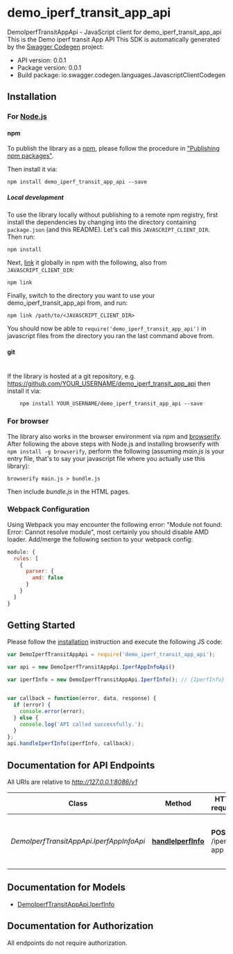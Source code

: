 # demo_iperf_transit_app_api

DemoIperfTransitAppApi - JavaScript client for demo_iperf_transit_app_api
This is the Demo iperf transit App API
This SDK is automatically generated by the [Swagger Codegen](https://github.com/swagger-api/swagger-codegen) project:

- API version: 0.0.1
- Package version: 0.0.1
- Build package: io.swagger.codegen.languages.JavascriptClientCodegen

## Installation

### For [Node.js](https://nodejs.org/)

#### npm

To publish the library as a [npm](https://www.npmjs.com/),
please follow the procedure in ["Publishing npm packages"](https://docs.npmjs.com/getting-started/publishing-npm-packages).

Then install it via:

```shell
npm install demo_iperf_transit_app_api --save
```

##### Local development

To use the library locally without publishing to a remote npm registry, first install the dependencies by changing 
into the directory containing `package.json` (and this README). Let's call this `JAVASCRIPT_CLIENT_DIR`. Then run:

```shell
npm install
```

Next, [link](https://docs.npmjs.com/cli/link) it globally in npm with the following, also from `JAVASCRIPT_CLIENT_DIR`:

```shell
npm link
```

Finally, switch to the directory you want to use your demo_iperf_transit_app_api from, and run:

```shell
npm link /path/to/<JAVASCRIPT_CLIENT_DIR>
```

You should now be able to `require('demo_iperf_transit_app_api')` in javascript files from the directory you ran the last 
command above from.

#### git
#
If the library is hosted at a git repository, e.g.
https://github.com/YOUR_USERNAME/demo_iperf_transit_app_api
then install it via:

```shell
    npm install YOUR_USERNAME/demo_iperf_transit_app_api --save
```

### For browser

The library also works in the browser environment via npm and [browserify](http://browserify.org/). After following
the above steps with Node.js and installing browserify with `npm install -g browserify`,
perform the following (assuming *main.js* is your entry file, that's to say your javascript file where you actually 
use this library):

```shell
browserify main.js > bundle.js
```

Then include *bundle.js* in the HTML pages.

### Webpack Configuration

Using Webpack you may encounter the following error: "Module not found: Error:
Cannot resolve module", most certainly you should disable AMD loader. Add/merge
the following section to your webpack config:

```javascript
module: {
  rules: [
    {
      parser: {
        amd: false
      }
    }
  ]
}
```

## Getting Started

Please follow the [installation](#installation) instruction and execute the following JS code:

```javascript
var DemoIperfTransitAppApi = require('demo_iperf_transit_app_api');

var api = new DemoIperfTransitAppApi.IperfAppInfoApi()

var iperfInfo = new DemoIperfTransitAppApi.IperfInfo(); // {IperfInfo} Demo transit Iperf Server Info


var callback = function(error, data, response) {
  if (error) {
    console.error(error);
  } else {
    console.log('API called successfully.');
  }
};
api.handleIperfInfo(iperfInfo, callback);

```

## Documentation for API Endpoints

All URIs are relative to *http://127.0.0.1:8086/v1*

Class | Method | HTTP request | Description
------------ | ------------- | ------------- | -------------
*DemoIperfTransitAppApi.IperfAppInfoApi* | [**handleIperfInfo**](docs/IperfAppInfoApi.md#handleIperfInfo) | **POST** /iperf-app | Sends iperf details to issue an iperf command on the host


## Documentation for Models

 - [DemoIperfTransitAppApi.IperfInfo](docs/IperfInfo.md)


## Documentation for Authorization

 All endpoints do not require authorization.


